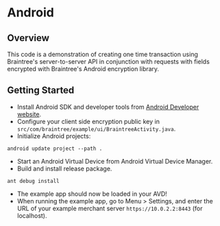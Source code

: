 # Android

## Overview

This code is a demonstration of creating one time transaction using Braintree's server-to-server API in conjunction with requests with fields encrypted with Braintree's Android encryption library.

## Getting Started

* Install Android SDK and developer tools from [Android Developer website](http://developer.android.com/index.html).
* Configure your client side encryption public key in `src/com/braintree/example/ui/BraintreeActivity.java`.
* Initialize Android projects:

```
android update project --path .
```

* Start an Android Virtual Device from Android Virtual Device Manager.
* Build and install release package.

```
ant debug install
```

* The example app should now be loaded in your AVD!
* When running the example app, go to Menu > Settings, and enter the URL of your example merchant server `https://10.0.2.2:8443` (for localhost).
